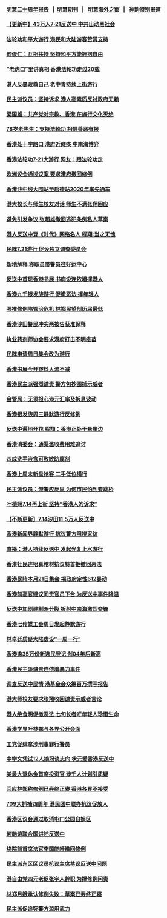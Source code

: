 #### [明慧二十周年报告](https://github.com/gfw-breaker/mh-reports/blob/master/README.md?t=07221421) &nbsp;&nbsp;|&nbsp;&nbsp;[明慧期刊](https://github.com/gfw-breaker/mh-qikan) &nbsp;&nbsp;|&nbsp;&nbsp; [明慧海外之窗](https://github.com/gfw-breaker/mh-news/blob/master/README.md?t=07221421) &nbsp;&nbsp;|&nbsp;&nbsp; [神韵特别报道](https://github.com/gfw-breaker/mh-news/blob/master/shenyun.md?t=07221421) 

#### [【更新中】43万人7·21反送中 中共出动黑社会](../pages/nsc415/n11399023.md?t=07221421) 

#### [法轮功和平大游行 港民和大陆游客赞赏支持](../pages/nsc415/n11399598.md?t=07221421) 

#### [何俊仁：互相扶持 坚持和平方能拥抱自由](../pages/nsc415/n11399136.md?t=07221421) 

#### [“老虎口”里讲真相 香港法轮功走过20载](../pages/nsc415/n11399927.md?t=07221421) 

#### [港人反暴政救自己 老中青持续上街游行](../pages/nsc415/n11399627.md?t=07221421) 

#### [民主派议员：坚持诉求 港人高素质反衬政府无赖](../pages/nsc415/n11399323.md?t=07221421) 

#### [梁国雄：共产党对宗教、香港 在施行文化灭绝](../pages/nsc415/n11399160.md?t=07221421) 

#### [78岁老先生：支持法轮功 相信善恶有报](../pages/nsc415/n11399292.md?t=07221421) 

#### [香港处十字路口 港府近瘫痪 中南海博弈](../pages/nsc415/n11398548.md?t=07221421) 

#### [香港法轮功7·21大游行 网友：跟法轮功走](../pages/nsc415/n11398406.md?t=07221421) 

#### [欧洲议会通过议案 要求港府撤回修例](../pages/nsc415/n11394258.md?t=07221421) 

#### [香港沙中线大围站至启德站2020年率先通车](../pages/nsc415/n11394268.md?t=07221421) 

#### [港大校长与师生校友对话 师生不满张翔回应](../pages/nsc415/n11394242.md?t=07221421) 

#### [避免引发争议 张超雄撤回逃犯条例私人草案](../pages/nsc415/n11394230.md?t=07221421) 

#### [港人反送中登《时代》网络名人 程翔:当之无愧](../pages/nsc415/n11391516.md?t=07221421) 

#### [民阵7.21游行 促设独立调查委员会](../pages/nsc415/n11391499.md?t=07221421) 

#### [新地解释 称职员带警员往好运中心](../pages/nsc415/n11391483.md?t=07221421) 

#### [反送中首现香港书展 书商设连侬墙撑港人](../pages/nsc415/n11391386.md?t=07221421) 

#### [香港九千银发族游行 促撤恶法 撑年轻人](../pages/nsc415/n11391448.md?t=07221421) 

#### [强推修例陷管治危机 林郑民望创历届最低](../pages/nsc415/n11389214.md?t=07221421) 

#### [香港沙田警民冲突两被告获准保释](../pages/nsc415/n11389321.md?t=07221421) 

#### [执业药剂师协会要求港府打击不明疫苗](../pages/nsc415/n11389313.md?t=07221421) 

#### [民阵申请周日集会改为游行](../pages/nsc415/n11389284.md?t=07221421) 

#### [香港书展今开锣料人流不减](../pages/nsc415/n11389281.md?t=07221421) 

#### [香港民主派强烈谴责 警方包抄围捕示威者](../pages/nsc415/n11386764.md?t=07221421) 

#### [金管局：无须担心港元汇率及拆息波动](../pages/nsc415/n11386838.md?t=07221421) 

#### [香港银发族周三静默游行反修例](../pages/nsc415/n11386834.md?t=07221421) 

#### [反送中遍地开花 程翔：香港正处于悬崖边](../pages/nsc415/n11386740.md?t=07221421) 

#### [香港消委会：通渠滥收费用难追讨](../pages/nsc415/n11386817.md?t=07221421) 

#### [四成洗手液含可致敏防腐剂](../pages/nsc415/n11386785.md?t=07221421) 

#### [香港上周末新盘抢客 二手低位横行](../pages/nsc415/n11384862.md?t=07221421) 

#### [民主派议员：港警应反思 为何市民怕到要跳桥](../pages/nsc415/n11383938.md?t=07221421) 

#### [叶德娴7.14再上街 坚持“香港人的诉求”](../pages/nsc415/n11383931.md?t=07221421) 

#### [【不断更新】7.14沙田11.5万人反送中](../pages/nsc415/n11383655.md?t=07221421) 

#### [香港新闻界静默游行 抗议警方阻挠采访](../pages/nsc415/n11383634.md?t=07221421) 

#### [直播：港人持续反送中 发起光复上水游行](../pages/nsc415/n11382577.md?t=07221421) 

#### [香港社民连抬真棺材抗议特首拒撤回恶法](../pages/nsc415/n11380988.md?t=07221421) 

#### [香港民阵本月21日集会 揭政府定性612暴动](../pages/nsc415/n11380922.md?t=07221421) 

#### [香港前高官建议问责官员下台 为反送中事件降温](../pages/nsc415/n11380909.md?t=07221421) 

#### [反送中加剧建制派分裂 折射中南海激烈交锋](../pages/nsc415/n11379563.md?t=07221421) 

#### [香港七传媒工会周日发起静默游行](../pages/nsc415/n11379663.md?t=07221421) 

#### [林卓廷质疑大陆虚设“一周一行”](../pages/nsc415/n11379636.md?t=07221421) 

#### [香港逾35万份新选民登记 创04年后新高](../pages/nsc415/n11379644.md?t=07221421) 

#### [香港民主派谴责连侬墙暴力事件](../pages/nsc415/n11379585.md?t=07221421) 

#### [调查反送中民情 港基金会众筹百万撰写报告](../pages/nsc415/n11377136.md?t=07221421) 

#### [港大师校友要求张翔收回谴责示威者言论](../pages/nsc415/n11377186.md?t=07221421) 

#### [港人绝食明促撤恶法 七旬长者吁年轻人珍惜生命](../pages/nsc415/n11377179.md?t=07221421) 

#### [香港学界吁林郑与各界公开会面](../pages/nsc415/n11377167.md?t=07221421) 

#### [工党促缉拿涉刑事罪行警员](../pages/nsc415/n11377168.md?t=07221421) 

#### [中学文凭试12人摘冠谈志向 状元爱香港反送中](../pages/nsc415/n11377080.md?t=07221421) 

#### [美最大退休金首席投资官 涉千人计划引质疑](../pages/nsc415/n11376171.md?t=07221421) 

#### [回应林郑称修例已寿终正寝 香港各界不接受](../pages/nsc415/n11375157.md?t=07221421) 

#### [709大抓捕四周年 港民团中联办抗议促放人](../pages/nsc415/n11375065.md?t=07221421) 

#### [香港区议会通过取消屯门公园自娱区](../pages/nsc415/n11375111.md?t=07221421) 

#### [何韵诗联合国讲述反送中](../pages/nsc415/n11375081.md?t=07221421) 

#### [终院前首席法官李国能吁撤回修例](../pages/nsc415/n11375068.md?t=07221421) 

#### [民主派东区区议员抗议主席禁议反送中问题](../pages/nsc415/n11375049.md?t=07221421) 

#### [港自由党四元老促张宇人辞职 为撑修例问责](../pages/nsc415/n11372820.md?t=07221421) 

#### [林郑月娥承认修例失败：草案已寿终正寝](../pages/nsc415/n11372907.md?t=07221421) 

#### [民主派促追究警方滥用武力](../pages/nsc415/n11372894.md?t=07221421) 

